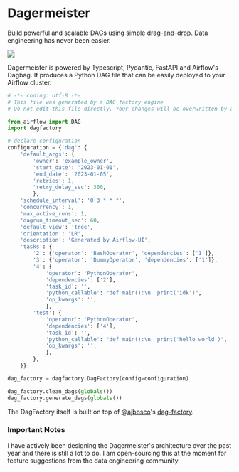 # Dagermeister

Build powerful and scalable DAGs using simple drag-and-drop. Data engineering has never been easier.

<img src="./dag_demo.gif" />

Dagermeister is powered by Typescript, Pydantic, FastAPI and Airflow's Dagbag. It produces a Python DAG file that can be easily deployed to your Airflow cluster.

```python
# -*- coding: utf-8 -*-
# This file was generated by a DAG factory engine
# Do not edit this file directly. Your changes will be overwritten by any working CI-CD pipeline.

from airflow import DAG
import dagfactory

# declare configuration
configuration = {'dag': {
    'default_args': {
        'owner': 'example_owner',
        'start_date': '2023-01-01',
        'end_date': '2023-01-05',
        'retries': 1,
        'retry_delay_sec': 300,
        },
    'schedule_interval': '0 3 * * *',
    'concurrency': 1,
    'max_active_runs': 1,
    'dagrun_timeout_sec': 60,
    'default_view': 'tree',
    'orientation': 'LR',
    'description': 'Generated by Airflow-UI',
    'tasks': {
        '2': {'operator': 'BashOperator', 'dependencies': ['1']},
        '3': {'operator': 'DummyOperator', 'dependencies': ['1']},
        '4': {
            'operator': 'PythonOperator',
            'dependencies': ['2'],
            'task_id': '',
            'python_callable': "def main():\n  print('idk')",
            'op_kwargs': '',
            },
        'test': {
            'operator': 'PythonOperator',
            'dependencies': ['4'],
            'task_id': '',
            'python_callable': "def main():\n  print('hello world')",
            'op_kwargs': '',
            },
        },
    }}

dag_factory = dagfactory.DagFactory(config=configuration)

dag_factory.clean_dags(globals())
dag_factory.generate_dags(globals())
```

The DagFactory itself is built on top of [@ajbosco](https://github.com/ajbosco)'s [dag-factory](https://github.com/ajbosco/dag-factory).

### Important Notes

I have actively been designing the Dagermeister's architecture over the past year and there is still a lot to do. I am open-sourcing this at the moment for feature suggestions from the data engineering community. 